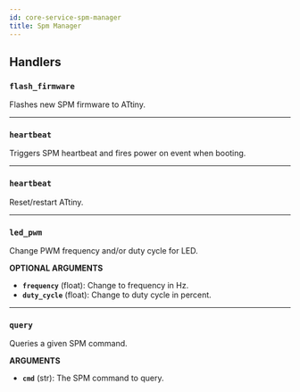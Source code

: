```yaml
---
id: core-service-spm-manager
title: Spm Manager
---
```


## Handlers
### `flash_firmware`

Flashes new SPM firmware to ATtiny.


----
### `heartbeat`

Triggers SPM heartbeat and fires power on event when booting.


----
### `heartbeat`

Reset/restart ATtiny.


----
### `led_pwm`

Change PWM frequency and/or duty cycle for LED.

**OPTIONAL ARGUMENTS**

  - **`frequency`** (float): Change to frequency in Hz.
  - **`duty_cycle`** (float): Change to duty cycle in percent.


----
### `query`

Queries a given SPM command.

**ARGUMENTS**

  - **`cmd`** (str): The SPM command to query.
